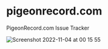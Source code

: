 # pigeonrecord.com
PigeonRecord.com Issue Tracker

![Screenshot 2022-11-04 at 00 15 55](https://user-images.githubusercontent.com/1032792/199809377-cdf4de24-37c8-4762-8675-36caf8492a5f.png)
